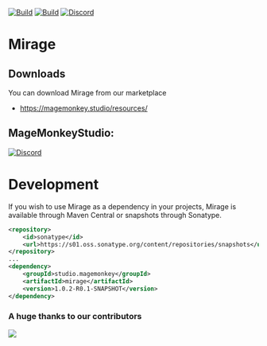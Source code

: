 [![Build](https://github.com/promcteam/mirage/actions/workflows/release.yml/badge.svg?branch=main)](https://s01.oss.sonatype.org/content/repositories/snapshots/studio/magemonkey/mirage/)
[![Build](https://github.com/promcteam/mirage/actions/workflows/devbuild.yml/badge.svg?branch=dev)](https://s01.oss.sonatype.org/content/repositories/snapshots/studio/magemonkey/mirage/1.0.2-R0.1-SNAPSHOT/)
[![Discord](https://dcbadge.vercel.app/api/server/6UzkTe6RvW?style=flat)](https://discord.gg/6UzkTe6RvW)

# Mirage

## Downloads

You can download Mirage from our marketplace

* https://magemonkey.studio/resources/

## MageMonkeyStudio:

[![Discord](https://dcbadge.vercel.app/api/server/6UzkTe6RvW?style=flat)](https://discord.gg/6UzkTe6RvW)

# Development

If you wish to use Mirage as a dependency in your projects, Mirage is available through Maven Central
or snapshots through Sonatype.

```xml
<repository>
    <id>sonatype</id>
    <url>https://s01.oss.sonatype.org/content/repositories/snapshots</url>
</repository>
...
<dependency>
    <groupId>studio.magemonkey</groupId>
    <artifactId>mirage</artifactId>
    <version>1.0.2-R0.1-SNAPSHOT</version>
</dependency>
```

### A huge thanks to our contributors

<a href="https://github.com/promcteam/mirage/graphs/contributors">
<img src="https://contrib.rocks/image?repo=promcteam/mirage" />
</a>